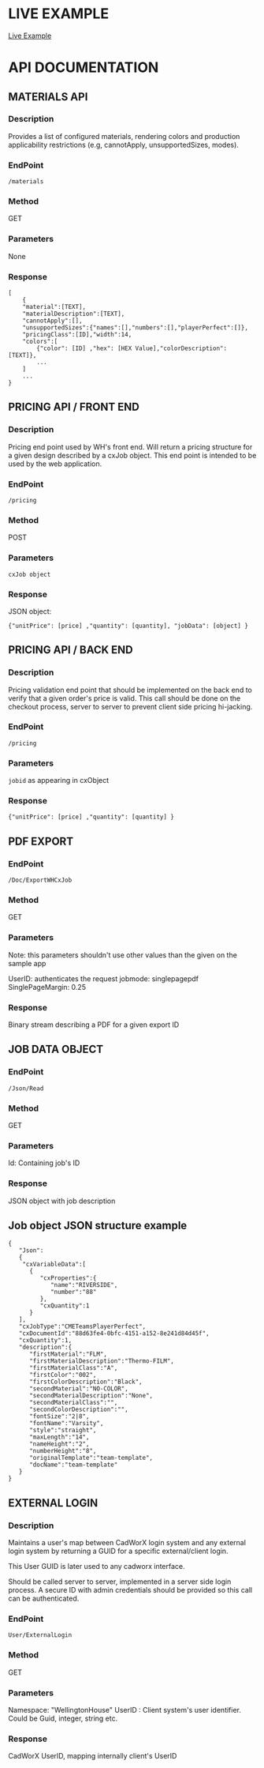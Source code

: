 # LIVE EXAMPLE #

[Live Example](https://stahls.github.io/wh-example/)


# API DOCUMENTATION #

## MATERIALS API ##

### Description ###

Provides a list of configured materials, rendering colors and production applicability restrictions (e.g, cannotApply, unsupportedSizes, modes).

### EndPoint ###

`/materials`

### Method ###

GET

### Parameters ###

None

### Response ###

```
[
	{
	"material":[TEXT],
	"materialDescription":[TEXT],
	"cannotApply":[],
	"unsupportedSizes":{"names":[],"numbers":[],"playerPerfect":[]},
	"pricingClass":[ID],"width":14,
	"colors":[
		{"color": [ID] ,"hex": [HEX Value],"colorDescription": [TEXT]},
		...
	]
	...
}
```

## PRICING API / FRONT END ##

### Description ###

Pricing end point used by WH's front end. Will return a pricing structure for a given design described by a cxJob object. This end point is intended to be used by the web application.

### EndPoint ###

`/pricing`

### Method ###

POST

### Parameters ###

`cxJob object`

### Response ###

JSON object:

`{"unitPrice": [price] ,"quantity": [quantity], "jobData": [object] }`

## PRICING API / BACK END ##

### Description ###

Pricing validation end point that should be implemented on the back end to verify that a given order's price is valid. This call should be done on the checkout process, server to server to prevent client side pricing hi-jacking.

### EndPoint ###

`/pricing`

### Parameters ###

`jobid` as appearing in cxObject

### Response ### 

`{"unitPrice": [price] ,"quantity": [quantity] }`

## PDF EXPORT ##

### EndPoint ###

`/Doc/ExportWHCxJob`

### Method ###

GET

### Parameters ### 

Note: this parameters shouldn't use other values than the given on the sample app

UserID: authenticates the request
jobmode: singlepagepdf
SinglePageMargin: 0.25 

### Response ###

Binary stream describing a PDF for a given export ID

## JOB DATA OBJECT ##

### EndPoint ###

`/Json/Read`

### Method ###

GET

### Parameters ### 

Id: Containing job's ID

### Response ###

JSON object with job description

## Job object JSON structure example ##

```
{  
   "Json":
   {
    "cxVariableData":[  
      {  
         "cxProperties":{  
            "name":"RIVERSIDE",
            "number":"88"
         },
         "cxQuantity":1
      }
   ],
   "cxJobType":"CMETeamsPlayerPerfect",
   "cxDocumentId":"88d63fe4-0bfc-4151-a152-8e241d84d45f",
   "cxQuantity":1,
   "description":{  
      "firstMaterial":"FLM",
      "firstMaterialDescription":"Thermo-FILM",
      "firstMaterialClass":"A",
      "firstColor":"002",
      "firstColorDescription":"Black",
      "secondMaterial":"NO-COLOR",
      "secondMaterialDescription":"None",
      "secondMaterialClass":"",
      "secondColorDescription":"",
      "fontSize":"2|8",
      "fontName":"Varsity",
      "style":"straight",
      "maxLength":"14",
      "nameHeight":"2",
      "numberHeight":"8",
      "originalTemplate":"team-template",
      "docName":"team-template"
   }
}
```

## EXTERNAL LOGIN ##

### Description ###

Maintains a user's map between CadWorX login system and any external login system by returning a GUID for a specific external/client login.

This User GUID is later used to any cadworx interface.

Should be called server to server, implemented in a server side login process. A secure ID with admin credentials should be provided so this call can be authenticated.

### EndPoint ###

`User/ExternalLogin`

### Method ###

GET

### Parameters ### 

Namespace: "WellingtonHouse"
UserID : Client system's user identifier.  Could be Guid, integer, string etc. 

### Response ###

CadWorX UserID, mapping internally client's UserID

